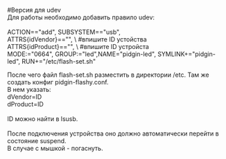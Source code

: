 #Версия для udev <br />
Для работы необходимо добавить правило udev:<br />
<br >
ACTION=="add", SUBSYSTEM=="usb",<br />
ATTRS{idVendor}=="", \ #впишите ID устойства <br />
ATTRS{idProduct}=="", \ #впишите ID устройста <br />
MODE:="0664", GROUP:="led",NAME="pidgin-led", SYMLINK+="pidgin-led", RUN+="/etc/flash-set.sh"<br />

После чего файл flash-set.sh разместить в директории /etc. Там же создать конфиг pidgin-flashy.conf. <br />
В нем указать:<br />
dVendor=ID<br />
dProduct=ID<br />
<br />
ID можно найти в lsusb.<br />
<br />
После подключения устройства оно должно автоматически перейти в состояние suspend.<br /> 
В случае с мышкой - погаснуть.<br />
